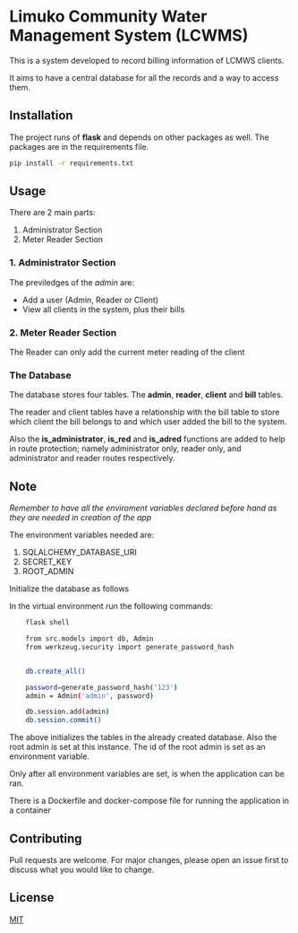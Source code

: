 # Limuko Community Water Management System (LCWMS)

This is a system developed to record billing information of LCMWS clients.

It aims to have a central database for all the records and a way to access them.

## Installation

The project runs of **flask** and depends on other packages as well. The packages are in the requirements file.

<!-- Use the package manager [pip](https://pip.pypa.io/en/stable/) to install foobar. -->

```bash
pip install -r requirements.txt
```

## Usage

There are 2 main parts:

1. Administrator Section
2. Meter Reader Section

### 1. Administrator Section

The previledges of the _admin_ are:

- Add a user (Admin, Reader or Client)
- View all clients in the system, plus their bills

### 2. Meter Reader Section

The Reader can only add the current meter reading of the client

### The Database

The database stores four tables. The **admin**, **reader**, **client** and **bill** tables.

The reader and client tables have a relationship with the bill table to store which client the bill belongs to and which user added the bill to the system.

Also the **is_administrator**, **is_red** and **is_adred** functions are added to help in route protection; namely administrator only, reader only, and administrator and reader routes respectively.

## Note

_Remember to have all the enviroment variables declared before hand as they are needed in creation of the app_

The environment variables needed are:

1. SQLALCHEMY_DATABASE_URI
2. SECRET_KEY
3. ROOT_ADMIN

Initialize the database as follows

In the virtual environment run the following commands:

```bash
    flask shell
```

```bash
    from src.models import db, Admin
    from werkzeug.security import generate_password_hash


    db.create_all()

    password=generate_password_hash('123')
    admin = Admin('admin', password)

    db.session.add(admin)
    db.session.commit()
```

The above initializes the tables in the already created database. Also the root admin is set at this instance. The id of the root admin is set as an environment variable.

Only after all environment variables are set, is when the application can be ran.

There is a Dockerfile and docker-compose file for running the application in a container

## Contributing

Pull requests are welcome. For major changes, please open an issue first
to discuss what you would like to change.

## License

[MIT](https://choosealicense.com/licenses/mit/)
